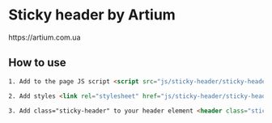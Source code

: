 <h1>Sticky header by Artium</h1> 
<p>https://artium.com.ua</p>


<h2>How to use</h2>

```html
1. Add to the page JS script <script src="js/sticky-header/sticky-header.js"></script>

2. Add styles <link rel="stylesheet" href="js/sticky-header/sticky-header.css">

3. Add class="sticky-header" to your header element <header class="sticky-header"> </header>
```



